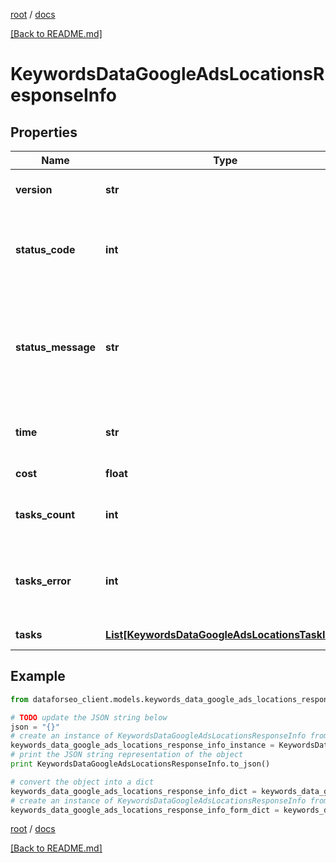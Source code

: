 [root](./../ "root") / [docs](./ "docs")

[[Back to README.md]](./../README.md "[Back to README.md]")

# KeywordsDataGoogleAdsLocationsResponseInfo

## Properties

Name | Type | Description | Notes
------------ | ------------- | ------------- | -------------
**version** | **str** | the current version of the API | [optional]
**status_code** | **int** | general status code you can find the full list of the response codes here | [optional]
**status_message** | **str** | general informational message you can find the full list of general informational messages here | [optional]
**time** | **str** | total execution time, seconds | [optional]
**cost** | **float** | total tasks cost, USD | [optional]
**tasks_count** | **int** | the number of tasks in the tasks array | [optional]
**tasks_error** | **int** | the number of tasks in the tasks array returned with an error | [optional]
**tasks** | [**List[KeywordsDataGoogleAdsLocationsTaskInfo]**](KeywordsDataGoogleAdsLocationsTaskInfo.md) | array of tasks | [optional]

## Example

```python
from dataforseo_client.models.keywords_data_google_ads_locations_response_info import KeywordsDataGoogleAdsLocationsResponseInfo

# TODO update the JSON string below
json = "{}"
# create an instance of KeywordsDataGoogleAdsLocationsResponseInfo from a JSON string
keywords_data_google_ads_locations_response_info_instance = KeywordsDataGoogleAdsLocationsResponseInfo.from_json(json)
# print the JSON string representation of the object
print KeywordsDataGoogleAdsLocationsResponseInfo.to_json()

# convert the object into a dict
keywords_data_google_ads_locations_response_info_dict = keywords_data_google_ads_locations_response_info_instance.to_dict()
# create an instance of KeywordsDataGoogleAdsLocationsResponseInfo from a dict
keywords_data_google_ads_locations_response_info_form_dict = keywords_data_google_ads_locations_response_info.from_dict(keywords_data_google_ads_locations_response_info_dict)
```

  

[root](./../ "root") / [docs](./ "docs")

[[Back to README.md]](./../README.md "[Back to README.md]")